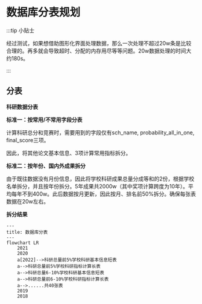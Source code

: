 # 数据库分表规划

<MyViews></MyViews>

:::tip 小贴士

经过测试，如果想借助图形化界面处理数据，那么一次处理不超过20w条是比较合理的。再多就会导致超时、分配的内存用尽等等问题。20w数据处理的时间大约180s。

:::

## 分表

**科研数据分表**

**标准一：按常用/不常用字段分表**

计算科研总分和竞赛时，需要用到的字段仅有sch_name, probability_all_in_one, final_score三项。

因此，将其他论文基本信息、3项计算常用指标拆分。



**标准二：按年份、国内外成果拆分**

由于既往数据没有月份信息，因此将学校科研成果总量分成等和的2份，根据学校名单拆分，并且按年份拆分。5年成果共2000w（其中奖项计算跨度为10年）。平均每年不到400w。此后数据按月更新，因此按月、排名前50%拆分。确保每张表数据在20w左右。





**拆分结果**





```mermaid
---
title: 数据库分表
---
flowchart LR
    2021
    2020
    a[2022]-->科研总量前5%学校科研基本信息短表
    a-->科研总量前5%学校科研指标计算长表
    a-->科研总量6-10%学校科研基本信息短表
    a-->科研总量前6-10%学校科研指标计算长表
    a-->......共40张表
    2019
    2018

```

